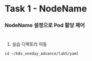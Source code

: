 # Task 1 - NodeName

### NodeName 설정으로 Pod 할당 제어
#

1. 실습 디렉토리 이동
```
cd ~/k8s_oneday_advance/lab5/yaml
```